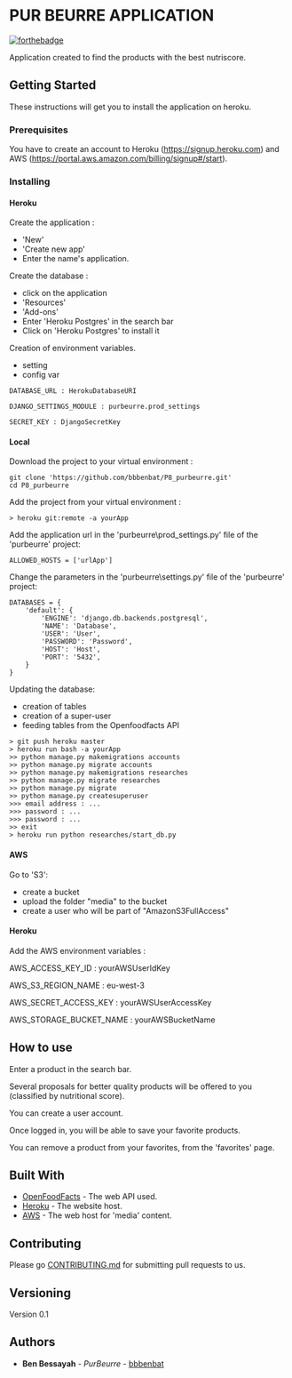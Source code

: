 # PUR BEURRE  APPLICATION

[![forthebadge](https://forthebadge.com/images/badges/made-with-python.svg)](https://forthebadge.com)

Application created to find the products with the best nutriscore.

## Getting Started

These instructions will get you to install the application on heroku.

### Prerequisites

You have to create an account to Heroku (https://signup.heroku.com) and AWS
(https://portal.aws.amazon.com/billing/signup#/start).


### Installing

#### Heroku
Create the application :
- 'New'
- 'Create new app'
- Enter the name's application.

Create the database :
- click on the application
- 'Resources'
- 'Add-ons'
- Enter 'Heroku Postgres' in the search bar
- Click on 'Heroku Postgres' to install it

Creation of environment variables.
- setting
- config var
```
DATABASE_URL : HerokuDatabaseURI

DJANGO_SETTINGS_MODULE : purbeurre.prod_settings

SECRET_KEY : DjangoSecretKey
```
#### Local

Download the project to your virtual environment :
```
git clone 'https://github.com/bbbenbat/P8_purbeurre.git'
cd P8_purbeurre
```

Add the project from your virtual environment :
```
> heroku git:remote -a yourApp 
```

Add the application url in the 'purbeurre\prod_settings.py' 
file of the 'purbeurre' project:
```
ALLOWED_HOSTS = ['urlApp']
```
Change the parameters in the 'purbeurre\settings.py' file 
of the 'purbeurre' project:
```
DATABASES = {
    'default': {
        'ENGINE': 'django.db.backends.postgresql',
        'NAME': 'Database',
        'USER': 'User',
        'PASSWORD': 'Password',
        'HOST': 'Host',
        'PORT': '5432',
    }
}
```

Updating the database:
- creation of tables
- creation of a super-user
- feeding tables from the Openfoodfacts API

```
> git push heroku master
> heroku run bash -a yourApp
>> python manage.py makemigrations accounts
>> python manage.py migrate accounts
>> python manage.py makemigrations researches
>> python manage.py migrate researches
>> python manage.py migrate
>> python manage.py createsuperuser
>>> email address : ...
>>> password : ...
>>> password : ...
>> exit
> heroku run python researches/start_db.py
```

#### AWS

Go to 'S3':
- create a bucket
- upload the folder "media" to the bucket
- create a user who will be part of "AmazonS3FullAccess"

#### Heroku

Add the AWS environment variables :

AWS_ACCESS_KEY_ID : yourAWSUserIdKey

AWS_S3_REGION_NAME : eu-west-3

AWS_SECRET_ACCESS_KEY : yourAWSUserAccessKey

AWS_STORAGE_BUCKET_NAME : yourAWSBucketName




## How to use

Enter a product in the search bar.

Several proposals for better quality products will be offered to you
(classified by nutritional score).

You can create a user account.

Once logged in, you will be able to save your favorite products.

You can remove a product from your favorites, from the 'favorites' page.

## Built With

* [OpenFoodFacts](https://wiki.openfoodfacts.org) - The web API used.
* [Heroku](https://www.heroku.com) - The website host.
* [AWS](https://aws.amazon.com) - The web host for 'media' content.

## Contributing

Please go [CONTRIBUTING.md](https://github.com/bbbenbat/purbeurre/pulls) for submitting pull requests to us.

## Versioning

Version 0.1

## Authors

* **Ben Bessayah** - *PurBeurre* - [bbbenbat](https://github.com/bbbenbat)




